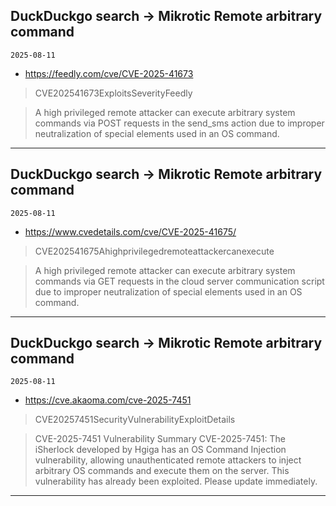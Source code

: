 ## DuckDuckgo search -> Mikrotic Remote arbitrary command
`2025-08-11`

* https://feedly.com/cve/CVE-2025-41673

<blockquote>
 CVE202541673ExploitsSeverityFeedly
</blockquote>
<blockquote>
A high privileged remote attacker can execute arbitrary system commands via POST requests in the send_sms action due to improper neutralization of special elements used in an OS command.
</blockquote>

---

## DuckDuckgo search -> Mikrotic Remote arbitrary command
`2025-08-11`

* https://www.cvedetails.com/cve/CVE-2025-41675/

<blockquote>
 CVE202541675Ahighprivilegedremoteattackercanexecute
</blockquote>
<blockquote>
A high privileged remote attacker can execute arbitrary system commands via GET requests in the cloud server communication script due to improper neutralization of special elements used in an OS command.
</blockquote>

---

## DuckDuckgo search -> Mikrotic Remote arbitrary command
`2025-08-11`

* https://cve.akaoma.com/cve-2025-7451

<blockquote>
 CVE20257451SecurityVulnerabilityExploitDetails
</blockquote>
<blockquote>
CVE-2025-7451 Vulnerability Summary CVE-2025-7451: The iSherlock developed by Hgiga has an OS Command Injection vulnerability, allowing unauthenticated remote attackers to inject arbitrary OS commands and execute them on the server. This vulnerability has already been exploited. Please update immediately.
</blockquote>

---

